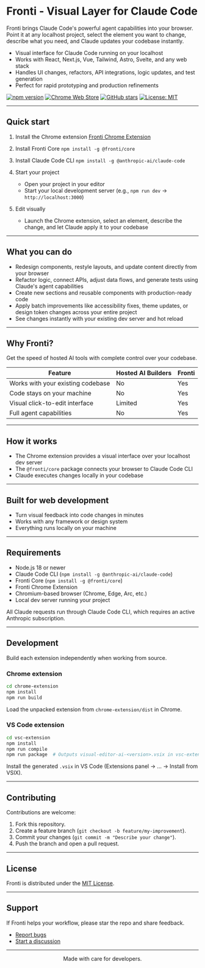# Fronti - Visual Layer for Claude Code

Fronti brings Claude Code's powerful agent capabilities into your browser. Point it at any localhost project, select the element you want to change, describe what you need, and Claude updates your codebase instantly.

- Visual interface for Claude Code running on your localhost
- Works with React, Next.js, Vue, Tailwind, Astro, Svelte, and any web stack
- Handles UI changes, refactors, API integrations, logic updates, and test generation
- Perfect for rapid prototyping and production refinements

[![npm version](https://img.shields.io/npm/v/@fronti/core?label=@fronti/core)](https://www.npmjs.com/package/@fronti/core)
[![Chrome Web Store](https://img.shields.io/chrome-web-store/v/jojjbmgmggenijlkhjeaiodfoggjcjgj?label=Chrome%20Extension)](https://chromewebstore.google.com/detail/visual-editor-ai/jojjbmgmggenijlkhjeaiodfoggjcjgj)
[![GitHub stars](https://img.shields.io/github/stars/waspdev95/fronti?style=social)](https://github.com/waspdev95/fronti/stargazers)
[![License: MIT](https://img.shields.io/badge/License-MIT-yellow.svg)](https://opensource.org/licenses/MIT)

---

## Quick start

1. Install the Chrome extension
   [Fronti Chrome Extension](https://chromewebstore.google.com/detail/visual-editor-ai/jojjbmgmggenijlkhjeaiodfoggjcjgj)

2. Install Fronti Core
   `npm install -g @fronti/core`

3. Install Claude Code CLI
   `npm install -g @anthropic-ai/claude-code`

4. Start your project
   - Open your project in your editor
   - Start your local development server (e.g., `npm run dev` → `http://localhost:3000`)

5. Edit visually
   - Launch the Chrome extension, select an element, describe the change, and let Claude apply it to your codebase

---

## What you can do

- Redesign components, restyle layouts, and update content directly from your browser
- Refactor logic, connect APIs, adjust data flows, and generate tests using Claude's agent capabilities
- Create new sections and reusable components with production-ready code
- Apply batch improvements like accessibility fixes, theme updates, or design token changes across your entire project
- See changes instantly with your existing dev server and hot reload

---

## Why Fronti?

Get the speed of hosted AI tools with complete control over your codebase.

| Feature | Hosted AI Builders | Fronti |
| --- | --- | --- |
| Works with your existing codebase | No | Yes |
| Code stays on your machine | No | Yes |
| Visual click-to-edit interface | Limited | Yes |
| Full agent capabilities | No | Yes |

---

## How it works

- The Chrome extension provides a visual interface over your localhost dev server
- The `@fronti/core` package connects your browser to Claude Code CLI
- Claude executes changes locally in your codebase

---

## Built for web development

- Turn visual feedback into code changes in minutes
- Works with any framework or design system
- Everything runs locally on your machine

---

## Requirements

- Node.js 18 or newer
- Claude Code CLI (`npm install -g @anthropic-ai/claude-code`)
- Fronti Core (`npm install -g @fronti/core`)
- Fronti Chrome Extension
- Chromium-based browser (Chrome, Edge, Arc, etc.)
- Local dev server running your project

All Claude requests run through Claude Code CLI, which requires an active Anthropic subscription.

---

## Development

Build each extension independently when working from source.

### Chrome extension

```bash
cd chrome-extension
npm install
npm run build
```

Load the unpacked extension from `chrome-extension/dist` in Chrome.

### VS Code extension

```bash
cd vsc-extension
npm install
npm run compile
npm run package  # Outputs visual-editor-ai-<version>.vsix in vsc-extension/
```

Install the generated `.vsix` in VS Code (Extensions panel -> ... -> Install from VSIX).

---

## Contributing

Contributions are welcome:

1. Fork this repository.
2. Create a feature branch (`git checkout -b feature/my-improvement`).
3. Commit your changes (`git commit -m "Describe your change"`).
4. Push the branch and open a pull request.

---

## License

Fronti is distributed under the [MIT License](LICENSE).

---

## Support

If Fronti helps your workflow, please star the repo and share feedback.

- [Report bugs](https://github.com/waspdev95/fronti/issues)
- [Start a discussion](https://github.com/waspdev95/fronti/discussions)

---

<p align="center">Made with care for developers.</p>
